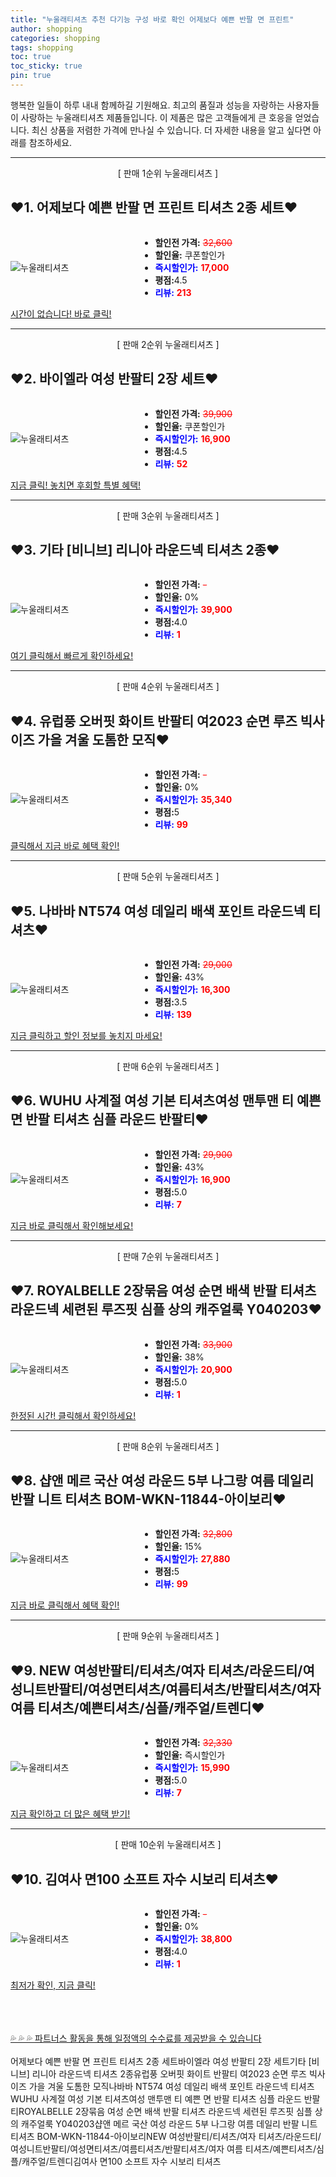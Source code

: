 ```yaml
---
title: "누울래티셔츠 추천 다기능 구성 바로 확인 어제보다 예쁜 반팔 면 프린트"
author: shopping
categories: shopping
tags: shopping
toc: true
toc_sticky: true
pin: true
---
```

행복한 일들이 하루 내내 함께하길 기원해요. 최고의 품질과 성능을 자랑하는 사용자들이 사랑하는 누울래티셔츠 제품들입니다. 이 제품은 많은 고객들에게 큰 호응을 얻었습니다. 최신 상품을 저렴한 가격에 만나실 수 있습니다. 더 자세한 내용을 알고 싶다면 아래를 참조하세요.

---
<p class="toplist" style="margin: 0 auto; display: block; width: fit-content;">[ 판매 1순위 누울래티셔츠 ]</p>

<h2><strong>❤️1. 어제보다 예쁜 반팔 면 프린트 티셔츠 2종 세트❤️</strong></h2>

<div style="display: flex; align-items: center;">
    <div style="flex: 0.4;">
        <img src="https://thumbnail6.coupangcdn.com/thumbnails/remote/230x230ex/image/vendor_inventory/392d/7e68e8d918696d6e52764855b38f1738a5fc52fb2db065f590a1c8a36be3.jpg" alt="누울래티셔츠" style="max-width: 100%;">
    </div>
    <div style="flex: 0.6; margin-left: 10px;">
        <ul>
            <li><strong>할인전 가격:</strong> <del style="color: red;">32,600</del></li>
            <li><strong>할인율:</strong> 쿠폰할인가</li>
            <li><span style='color:blue'><strong>즉시할인가:</strong></span> <span style='color:red'><strong>17,000</strong></span></li>
            <li><strong>평점:</strong>4.5</li>
            <li><span style='color:blue'><strong>리뷰:</strong></span> <span style='color:red'><strong>213</strong></span></li>
        </ul>
    </div>
</div>
<div class="center">
    <a href="https://selin100587.github.io?lptag=AF9450613&subid=githubio&pageKey=7893037366&traceid=V0-153&itemId=21614045528&vendorItemId=88665158945" class="myButton">
        시간이 없습니다! 바로 클릭!
    </a>
</div>


---
<p class="toplist" style="margin: 0 auto; display: block; width: fit-content;">[ 판매 2순위 누울래티셔츠 ]</p>

<h2><strong>❤️2. 바이엘라 여성 반팔티 2장 세트❤️</strong></h2>

<div style="display: flex; align-items: center;">
    <div style="flex: 0.4;">
        <img src="https://thumbnail7.coupangcdn.com/thumbnails/remote/230x230ex/image/vendor_inventory/ec2b/a57433c771339ef3af86b4e836d8770009cd06334eb4b6e7b8d3805b74ba.jpg" alt="누울래티셔츠" style="max-width: 100%;">
    </div>
    <div style="flex: 0.6; margin-left: 10px;">
        <ul>
            <li><strong>할인전 가격:</strong> <del style="color: red;">39,900</del></li>
            <li><strong>할인율:</strong> 쿠폰할인가</li>
            <li><span style='color:blue'><strong>즉시할인가:</strong></span> <span style='color:red'><strong>16,900</strong></span></li>
            <li><strong>평점:</strong>4.5</li>
            <li><span style='color:blue'><strong>리뷰:</strong></span> <span style='color:red'><strong>52</strong></span></li>
        </ul>
    </div>
</div>
<div class="center">
    <a href="https://selin100587.github.io?lptag=AF9450613&subid=githubio&pageKey=7881326725&traceid=V0-153&itemId=21554561082&vendorItemId=89472782211" class="myButton">
        지금 클릭! 놓치면 후회할 특별 혜택!
    </a>
</div>


---
<p class="toplist" style="margin: 0 auto; display: block; width: fit-content;">[ 판매 3순위 누울래티셔츠 ]</p>

<h2><strong>❤️3. 기타 [비니브] 리니아 라운드넥 티셔츠 2종❤️</strong></h2>

<div style="display: flex; align-items: center;">
    <div style="flex: 0.4;">
        <img src="https://thumbnail8.coupangcdn.com/thumbnails/remote/230x230ex/image/vendor_inventory/0ec4/4767d14f69699ca2733f7e07111c80ff11ba6cdf8279fc62ac748dbdeec7.jpg" alt="누울래티셔츠" style="max-width: 100%;">
    </div>
    <div style="flex: 0.6; margin-left: 10px;">
        <ul>
            <li><strong>할인전 가격:</strong> <del style="color: red;">-</del></li>
            <li><strong>할인율:</strong> 0%</li>
            <li><span style='color:blue'><strong>즉시할인가:</strong></span> <span style='color:red'><strong>39,900</strong></span></li>
            <li><strong>평점:</strong>4.0</li>
            <li><span style='color:blue'><strong>리뷰:</strong></span> <span style='color:red'><strong>1</strong></span></li>
        </ul>
    </div>
</div>
<div class="center">
    <a href="https://selin100587.github.io?lptag=AF9450613&subid=githubio&pageKey=8206503624&traceid=V0-153&itemId=23541664919&vendorItemId=90567887400" class="myButton">
        여기 클릭해서 빠르게 확인하세요!
    </a>
</div>


---
<p class="toplist" style="margin: 0 auto; display: block; width: fit-content;">[ 판매 4순위 누울래티셔츠 ]</p>

<h2><strong>❤️4. 유럽풍 오버핏 화이트 반팔티 여2023 순면 루즈 빅사이즈 가을 겨울 도톰한 모직❤️</strong></h2>

<div style="display: flex; align-items: center;">
    <div style="flex: 0.4;">
        <img src="https://thumbnail10.coupangcdn.com/thumbnails/remote/230x230ex/image/vendor_inventory/b8c9/e9e3b7f9e896419e6850748694e11eb8bd7000646e1b276dd7b5a888182c.png" alt="누울래티셔츠" style="max-width: 100%;">
    </div>
    <div style="flex: 0.6; margin-left: 10px;">
        <ul>
            <li><strong>할인전 가격:</strong> <del style="color: red;">-</del></li>
            <li><strong>할인율:</strong> 0%</li>
            <li><span style='color:blue'><strong>즉시할인가:</strong></span> <span style='color:red'><strong>35,340</strong></span></li>
            <li><strong>평점:</strong>5</li>
            <li><span style='color:blue'><strong>리뷰:</strong></span> <span style='color:red'><strong>99</strong></span></li>
        </ul>
    </div>
</div>
<div class="center">
    <a href="https://selin100587.github.io?lptag=AF9450613&subid=githubio&pageKey=8001951167&traceid=V0-153&itemId=22289280420&vendorItemId=89804148583" class="myButton">
        클릭해서 지금 바로 혜택 확인!
    </a>
</div>


---
<p class="toplist" style="margin: 0 auto; display: block; width: fit-content;">[ 판매 5순위 누울래티셔츠 ]</p>

<h2><strong>❤️5. 나바바 NT574 여성 데일리 배색 포인트 라운드넥 티셔츠❤️</strong></h2>

<div style="display: flex; align-items: center;">
    <div style="flex: 0.4;">
        <img src="https://thumbnail8.coupangcdn.com/thumbnails/remote/230x230ex/image/vendor_inventory/cccc/6fee09f333e3acc30035c78c8dc3886d607896ab629ac1c1bcd2be327628.jpg" alt="누울래티셔츠" style="max-width: 100%;">
    </div>
    <div style="flex: 0.6; margin-left: 10px;">
        <ul>
            <li><strong>할인전 가격:</strong> <del style="color: red;">29,000</del></li>
            <li><strong>할인율:</strong> 43%</li>
            <li><span style='color:blue'><strong>즉시할인가:</strong></span> <span style='color:red'><strong>16,300</strong></span></li>
            <li><strong>평점:</strong>3.5</li>
            <li><span style='color:blue'><strong>리뷰:</strong></span> <span style='color:red'><strong>139</strong></span></li>
        </ul>
    </div>
</div>
<div class="center">
    <a href="https://selin100587.github.io?lptag=AF9450613&subid=githubio&pageKey=7101928801&traceid=V0-153&itemId=17729806942&vendorItemId=84894547339" class="myButton">
        지금 클릭하고 할인 정보를 놓치지 마세요!
    </a>
</div>


---
<p class="toplist" style="margin: 0 auto; display: block; width: fit-content;">[ 판매 6순위 누울래티셔츠 ]</p>

<h2><strong>❤️6. WUHU 사계절 여성 기본 티셔츠여성 맨투맨 티 예쁜 면 반팔 티셔츠 심플 라운드 반팔티❤️</strong></h2>

<div style="display: flex; align-items: center;">
    <div style="flex: 0.4;">
        <img src="https://thumbnail10.coupangcdn.com/thumbnails/remote/230x230ex/image/vendor_inventory/a774/d6177c0a786f1371be2c58b98fff5815e9c0bc7e25e70ec05f1bfa3e174f.jpg" alt="누울래티셔츠" style="max-width: 100%;">
    </div>
    <div style="flex: 0.6; margin-left: 10px;">
        <ul>
            <li><strong>할인전 가격:</strong> <del style="color: red;">29,900</del></li>
            <li><strong>할인율:</strong> 43%</li>
            <li><span style='color:blue'><strong>즉시할인가:</strong></span> <span style='color:red'><strong>16,900</strong></span></li>
            <li><strong>평점:</strong>5.0</li>
            <li><span style='color:blue'><strong>리뷰:</strong></span> <span style='color:red'><strong>7</strong></span></li>
        </ul>
    </div>
</div>
<div class="center">
    <a href="https://selin100587.github.io?lptag=AF9450613&subid=githubio&pageKey=8164161702&traceid=V0-153&itemId=23288059225&vendorItemId=90320305048" class="myButton">
        지금 바로 클릭해서 확인해보세요!
    </a>
</div>


---
<p class="toplist" style="margin: 0 auto; display: block; width: fit-content;">[ 판매 7순위 누울래티셔츠 ]</p>

<h2><strong>❤️7. ROYALBELLE 2장묶음 여성 순면 배색 반팔 티셔츠 라운드넥 세련된 루즈핏 심플 상의 캐주얼룩 Y040203❤️</strong></h2>

<div style="display: flex; align-items: center;">
    <div style="flex: 0.4;">
        <img src="https://thumbnail8.coupangcdn.com/thumbnails/remote/230x230ex/image/vendor_inventory/592d/f557fce3284e12ca3eb0e61d26410bdc28b4db5f435cfb9932dc79e0a3b1.jpg" alt="누울래티셔츠" style="max-width: 100%;">
    </div>
    <div style="flex: 0.6; margin-left: 10px;">
        <ul>
            <li><strong>할인전 가격:</strong> <del style="color: red;">33,900</del></li>
            <li><strong>할인율:</strong> 38%</li>
            <li><span style='color:blue'><strong>즉시할인가:</strong></span> <span style='color:red'><strong>20,900</strong></span></li>
            <li><strong>평점:</strong>5.0</li>
            <li><span style='color:blue'><strong>리뷰:</strong></span> <span style='color:red'><strong>1</strong></span></li>
        </ul>
    </div>
</div>
<div class="center">
    <a href="https://selin100587.github.io?lptag=AF9450613&subid=githubio&pageKey=8003231683&traceid=V0-153&itemId=22296708794&vendorItemId=89342202155" class="myButton">
        한정된 시간! 클릭해서 확인하세요!
    </a>
</div>


---
<p class="toplist" style="margin: 0 auto; display: block; width: fit-content;">[ 판매 8순위 누울래티셔츠 ]</p>

<h2><strong>❤️8. 샵앤 메르 국산 여성 라운드 5부 나그랑 여름 데일리 반팔 니트 티셔츠 BOM-WKN-11844-아이보리❤️</strong></h2>

<div style="display: flex; align-items: center;">
    <div style="flex: 0.4;">
        <img src="https://thumbnail9.coupangcdn.com/thumbnails/remote/230x230ex/image/vendor_inventory/b377/652c7dfca93980e363109b2d0871b091bfa2a7167a42b0a94733fa74ae52.jpg" alt="누울래티셔츠" style="max-width: 100%;">
    </div>
    <div style="flex: 0.6; margin-left: 10px;">
        <ul>
            <li><strong>할인전 가격:</strong> <del style="color: red;">32,800</del></li>
            <li><strong>할인율:</strong> 15%</li>
            <li><span style='color:blue'><strong>즉시할인가:</strong></span> <span style='color:red'><strong>27,880</strong></span></li>
            <li><strong>평점:</strong>5</li>
            <li><span style='color:blue'><strong>리뷰:</strong></span> <span style='color:red'><strong>99</strong></span></li>
        </ul>
    </div>
</div>
<div class="center">
    <a href="https://selin100587.github.io?lptag=AF9450613&subid=githubio&pageKey=7914565634&traceid=V0-153&itemId=21725335129&vendorItemId=89550459309" class="myButton">
        지금 바로 클릭해서 혜택 확인!
    </a>
</div>


---
<p class="toplist" style="margin: 0 auto; display: block; width: fit-content;">[ 판매 9순위 누울래티셔츠 ]</p>

<h2><strong>❤️9. NEW 여성반팔티/티셔츠/여자 티셔츠/라운드티/여성니트반팔티/여성면티셔츠/여름티셔츠/반팔티셔츠/여자 여름 티셔츠/예쁜티셔츠/심플/캐주얼/트렌디❤️</strong></h2>

<div style="display: flex; align-items: center;">
    <div style="flex: 0.4;">
        <img src="https://thumbnail8.coupangcdn.com/thumbnails/remote/230x230ex/image/vendor_inventory/ae20/5ea775c9a79ea04e04c0d1af2c0b60334876d1199a75a7abbff6c16c81ea.jpg" alt="누울래티셔츠" style="max-width: 100%;">
    </div>
    <div style="flex: 0.6; margin-left: 10px;">
        <ul>
            <li><strong>할인전 가격:</strong> <del style="color: red;">32,330</del></li>
            <li><strong>할인율:</strong> 즉시할인가</li>
            <li><span style='color:blue'><strong>즉시할인가:</strong></span> <span style='color:red'><strong>15,990</strong></span></li>
            <li><strong>평점:</strong>5.0</li>
            <li><span style='color:blue'><strong>리뷰:</strong></span> <span style='color:red'><strong>7</strong></span></li>
        </ul>
    </div>
</div>
<div class="center">
    <a href="https://selin100587.github.io?lptag=AF9450613&subid=githubio&pageKey=8113589711&traceid=V0-153&itemId=22993694506&vendorItemId=90027606063" class="myButton">
        지금 확인하고 더 많은 혜택 받기!
    </a>
</div>


---
<p class="toplist" style="margin: 0 auto; display: block; width: fit-content;">[ 판매 10순위 누울래티셔츠 ]</p>

<h2><strong>❤️10. 김여사 면100 소프트 자수 시보리 티셔츠❤️</strong></h2>

<div style="display: flex; align-items: center;">
    <div style="flex: 0.4;">
        <img src="https://thumbnail10.coupangcdn.com/thumbnails/remote/230x230ex/image/vendor_inventory/e013/8018aec315c44d9d123d0d9d8494d0489fc0b430f1b90c3ef1609fa4206d.jpg" alt="누울래티셔츠" style="max-width: 100%;">
    </div>
    <div style="flex: 0.6; margin-left: 10px;">
        <ul>
            <li><strong>할인전 가격:</strong> <del style="color: red;">-</del></li>
            <li><strong>할인율:</strong> 0%</li>
            <li><span style='color:blue'><strong>즉시할인가:</strong></span> <span style='color:red'><strong>38,800</strong></span></li>
            <li><strong>평점:</strong>4.0</li>
            <li><span style='color:blue'><strong>리뷰:</strong></span> <span style='color:red'><strong>1</strong></span></li>
        </ul>
    </div>
</div>
<div class="center">
    <a href="https://selin100587.github.io?lptag=AF9450613&subid=githubio&pageKey=7953194103&traceid=V0-153&itemId=21962539752&vendorItemId=89470391056" class="myButton">
        최저가 확인, 지금 클릭!
    </a>
</div>

<br><br><br>[💦 💦 💦 파트너스 활동을 통해 일정액의 수수료를 제공받을 수 있습니다](https://link.coupang.com/a/bcpT2c)<br><br>어제보다 예쁜 반팔 면 프린트 티셔츠 2종 세트바이엘라 여성 반팔티 2장 세트기타 [비니브] 리니아 라운드넥 티셔츠 2종유럽풍 오버핏 화이트 반팔티 여2023 순면 루즈 빅사이즈 가을 겨울 도톰한 모직나바바 NT574 여성 데일리 배색 포인트 라운드넥 티셔츠WUHU 사계절 여성 기본 티셔츠여성 맨투맨 티 예쁜 면 반팔 티셔츠 심플 라운드 반팔티ROYALBELLE 2장묶음 여성 순면 배색 반팔 티셔츠 라운드넥 세련된 루즈핏 심플 상의 캐주얼룩 Y040203샵앤 메르 국산 여성 라운드 5부 나그랑 여름 데일리 반팔 니트 티셔츠 BOM-WKN-11844-아이보리NEW 여성반팔티/티셔츠/여자 티셔츠/라운드티/여성니트반팔티/여성면티셔츠/여름티셔츠/반팔티셔츠/여자 여름 티셔츠/예쁜티셔츠/심플/캐주얼/트렌디김여사 면100 소프트 자수 시보리 티셔츠